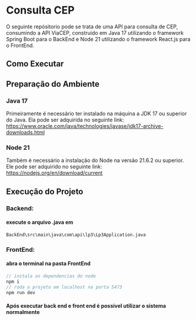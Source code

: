 # Consulta CEP
O seguinte repósitorio pode se trata de uma API para consulta de CEP, consumindo a API ViaCEP, construido em Java 17 utilizando o framework Spring Boot para o BackEnd e Node 21 utilizando o framework React.js para o FrontEnd.

## Como Executar

## Preparação do Ambiente

### Java 17
Primeiramente é necessário ter instalado na máquina a JDK 17 ou superior do Java. Ela pode ser adquirida no seguinte link:
https://www.oracle.com/java/technologies/javase/jdk17-archive-downloads.html

### Node 21
Também é necessário a instalação do Node na versão 21.6.2 ou superior. Ele pode ser adquirido no seguinte link:
https://nodejs.org/en/download/current

## Execução do Projeto

### Backend: 
#### execute o arquivo .java em 
```
BackEnd\src\main\java\com\api\lp3\Lp3Application.java
```

### FrontEnd:
#### abra o terminal  na pasta  FrontEnd
``` typescript
// instala as dependencias do node 
npm i  
// roda o projeto em localhost na porta 5473
npm run dev 
```

#### Após executar back end e front end é possivel utilizar o sistema normalmente
